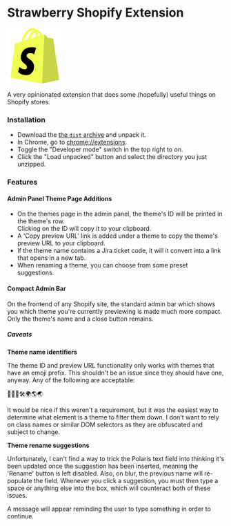 Strawberry Shopify Extension
=============

![](logo.png)

A very opinionated extension that does some (hopefully) useful things on Shopify stores.

### Installation
* Download the [the `dist` archive](https://github.com/strawberry/shopify-chrome-extension/blob/master/dist.zip?raw=true) and unpack it.
* In Chrome, go to [chrome://extensions](chrome://extensions).
* Toggle the "Developer mode" switch in the top right to _on_.
* Click the "Load unpacked" button and select the directory you just unzipped.

### Features

#### Admin Panel Theme Page Additions
* On the themes page in the admin panel, the theme's ID will be printed in the theme's row.  
  Clicking on the ID will copy it to your clipboard.
* A 'Copy preview URL' link is added under a theme to copy the theme's preview URL to your clipboard.
* If the theme name contains a Jira ticket code, it will it convert into a link that opens in a new tab.
* When renaming a theme, you can choose from some preset suggestions.

#### Compact Admin Bar
On the frontend of any Shopify site, the standard admin bar which shows you which theme you're currently previewing is made much more compact. Only the theme's name and a close button remains.

##### Caveats
**Theme name identifiers**

The theme ID and preview URL functionality only works with themes that have an emoji prefix. This shouldn't be an issue since they should have one, anyway. Any of the following are acceptable:

💾✨🐞🛠🌍🌎🌏

It would be nice if this weren't a requirement, but it was the easiest way to determine what element is a theme to filter them down. I don't want to rely on class names or similar DOM selectors as they are obfuscated and subject to change.

**Theme rename suggestions**

Unfortunately, I can't find a way to trick the Polaris text field into thinking it's been updated once the suggestion has been inserted, meaning the 'Rename' button is left disabled. Also, on blur, the previous name will re-populate the field. Whenever you click a suggestion, you must then type a space or anything else into the box, which will counteract both of these issues.

A message will appear reminding the user to type something in order to continue.
